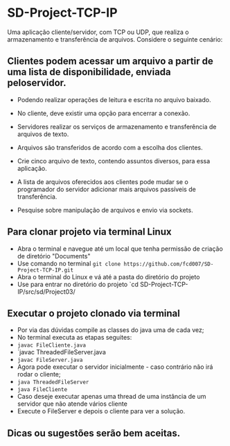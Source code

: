 # SD-Project-TCP-IP
Uma aplicação cliente/servidor, com TCP ou UDP, que realiza o armazenamento e transferência de arquivos. Considere o seguinte cenário:

## Clientes podem acessar um arquivo a partir de uma lista de disponibilidade, enviada peloservidor.
* Podendo realizar operações de leitura e escrita no arquivo baixado.
* No cliente, deve existir uma opção para encerrar a conexão.
* Servidores realizar os serviços de armazenamento e transferência de arquivos de texto.

* Arquivos são transferidos de acordo com a escolha dos clientes.
* Crie cinco arquivo de texto, contendo assuntos diversos, para essa aplicação.
* A lista de arquivos oferecidos aos clientes pode mudar se o programador do servidor
adicionar mais arquivos passíveis de transferência.
* Pesquise sobre manipulação de arquivos e envio via sockets.

## Para clonar projeto via terminal Linux
* Abra o terminal e navegue até um local que tenha permissão de criação de diretório "Documents"
* Use comando no terminal `git clone https://github.com/fcd007/SD-Project-TCP-IP.git`
* Abra o terminal do Linux e vá até a pasta do diretório do projeto
* Use para entrar no diretório do projeto `cd SD-Project-TCP-IP/src/sd/Project03/

## Executar o projeto clonado via terminal
* Por via das dúvidas compile as classes do java uma de cada vez;
* No terminal executa as etapas seguites:
* `javac FileCliente.java`
* `javac ThreadedFileServer.java
* `javac FileServer.java`
* Agora pode executar o servidor inicialmente - caso contrário não irá rodar o cliente;
* `java ThreadedFileServer`
* `java FileCliente`
* Caso deseje executar apenas uma thread de uma instância de um servidor que não atende vários cliente
* Execute o FileServer e depois o cliente para ver a solução.

## Dicas ou sugestões serão bem aceitas.
